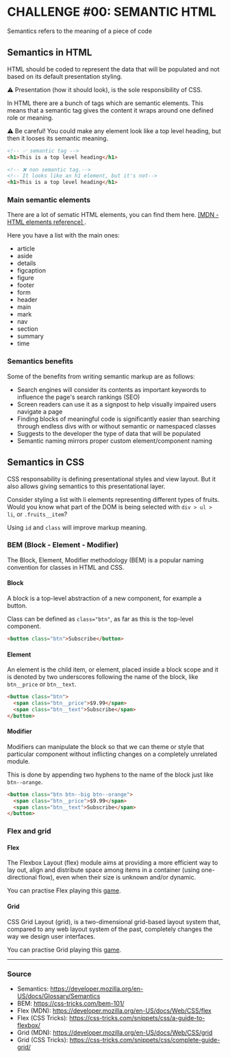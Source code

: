 # CHALLENGE #00: SEMANTIC HTML

Semantics refers to the meaning of a piece of code

## Semantics in HTML

HTML should be coded to represent the data that will be populated and not based on its default presentation styling.

⚠️ Presentation (how it should look), is the sole responsibility of CSS.

In HTML there are a bunch of tags which are semantic elements. This means that a semantic tag gives the content it wraps around one defined role or meaning.

⚠️ Be careful! You could make any element look like a top level heading, but then it looses its semantic meaning.

```html
<!-- ✅ semantic tag -->
<h1>This is a top level heading</h1>
```

```html
<!-- ❌ non semantic tag.-->
<!-- It looks like an h1 element, but it's not-->
<h1>This is a top level heading</h1>
```

### Main semantic elements

There are a lot of sematic HTML elements, you can find them here. [ [MDN - HTML elements reference] ](https://developer.mozilla.org/en-US/docs/Web/HTML/Element).

Here you have a list with the main ones:

- article
- aside
- details
- figcaption
- figure
- footer
- form
- header
- main
- mark
- nav
- section
- summary
- time

### Semantics benefits

Some of the benefits from writing semantic markup are as follows:

- Search engines will consider its contents as important keywords to influence the page's search rankings (SEO)
- Screen readers can use it as a signpost to help visually impaired users navigate a page
- Finding blocks of meaningful code is significantly easier than searching through endless divs with or without semantic or namespaced classes
- Suggests to the developer the type of data that will be populated
- Semantic naming mirrors proper custom element/component naming

## Semantics in CSS

CSS responsability is defining presentational styles and view layout. But it also allows giving semantics to this presentational layer.

Consider styling a list with li elements representing different types of fruits. Would you know what part of the DOM is being selected with `div > ul > li`, or `.fruits__item`?

Using `id` and `class` will improve markup meaning.

### BEM (Block - Element - Modifier)

The Block, Element, Modifier methodology (BEM) is a popular naming convention for classes in HTML and CSS.

#### Block

A block is a top-level abstraction of a new component, for example a button.

Class can be defined as `class="btn"`, as far as this is the top-level component.

```html
<button class="btn">Subscribe</button>
```

#### Element

An element is the child item, or element, placed inside a block scope and it is denoted by two underscores following the name of the block, like `btn__price` or `btn__text`.

```html
<button class="btn">
  <span class="btn__price">$9.99</span>
  <span class="btn__text">Subscribe</span>
</button>
```

#### Modifier

Modifiers can manipulate the block so that we can theme or style that particular component without inflicting changes on a completely unrelated module.

This is done by appending two hyphens to the name of the block just like `btn--orange`.

```html
<button class="btn btn--big btn--orange">
  <span class="btn__price">$9.99</span>
  <span class="btn__text">Subscribe</span>
</button>
```

### Flex and grid

#### Flex

The Flexbox Layout (flex) module aims at providing a more efficient way to lay out, align and distribute space among items in a container (using one-directional flow), even when their size is unknown and/or dynamic.

You can practise Flex playing this [game](https://flexboxfroggy.com/#es).

#### Grid

CSS Grid Layout (grid), is a two-dimensional grid-based layout system that, compared to any web layout system of the past, completely changes the way we design user interfaces.

You can practise Grid playing this [game](https://cssgridgarden.com/#es).

---

### Source

- Semantics: https://developer.mozilla.org/en-US/docs/Glossary/Semantics
- BEM: https://css-tricks.com/bem-101/
- Flex (MDN): https://developer.mozilla.org/en-US/docs/Web/CSS/flex
- Flex (CSS Tricks): https://css-tricks.com/snippets/css/a-guide-to-flexbox/
- Grid (MDN): https://developer.mozilla.org/en-US/docs/Web/CSS/grid
- Grid (CSS Tricks): https://css-tricks.com/snippets/css/complete-guide-grid/
